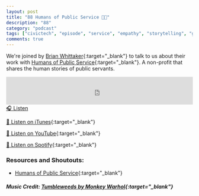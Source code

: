 ```yaml
---
layout: post
title: "88 Humans of Public Service 👥🏢"
description: "88"
category: "podcast"
tags: ["civictech", "episode", "service", "empathy", "storytelling", "government"]
comments: true
---
```


We're joined by [Brian Whittaker](https://www.linkedin.com/in/bwhtt/){:target="_blank"} to talk to us about their work with [Humans of Public Service](https://humansofpublicservice.org/){:target="_blank"}. A non-profit that shares the human stories of public servants.

<iframe width="100%" height="75" scrolling="no" frameborder="no" allow="autoplay" src="https://w.soundcloud.com/player/?url=https%3A//api.soundcloud.com/tracks/1941704719&color=%23ff5500&auto_play=false&hide_related=false&show_comments=true&show_user=true&show_reposts=false&show_teaser=true&visual=true"></iframe>
<a href="https://soundcloud.com/user-227289754/88-humans-of-public-service" target="_blank">🎧 Listen</a>

[📱 Listen on iTunes](https://itunes.apple.com/us/podcast/civic-tech-chat/id1350640468?mt=2){:target="_blank"}

[📱 Listen on YouTube](https://www.youtube.com/playlist?list=PL5NEPB2T3Hb-HpMbDW0PnXUCODdtIUjNl){:target="_blank"}

[📱 Listen on Spotify](https://open.spotify.com/show/1kbwPAi4thGOU43xFkehgT){:target="_blank"}

### Resources and Shoutouts:
- [Humans of Public Service](https://humansofpublicservice.org/){:target="_blank"}



##### Music Credit: [Tumbleweeds by Monkey Warhol](http://freemusicarchive.org/music/Monkey_Warhol/Lonely_Hearts_Challenge/Monkey_Warhol_-_Tumbleweeds){:target="_blank"}
